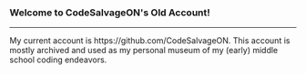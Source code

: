 ### Welcome to CodeSalvageON's Old Account!
<hr/>
My current account is https://github.com/CodeSalvageON. This account is mostly archived and used as my personal museum of my (early) middle school coding endeavors.
